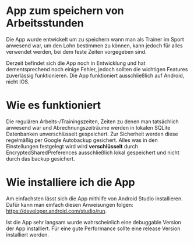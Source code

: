 # App zum speichern von Arbeitsstunden

Die App wurde entwickelt um zu speichern wann man als Trainer im Sport anwesend war, um den Lohn bestimmen zu können, kann jedoch für alles verwendet werden, bei dem feste Zeiten vorgegeben sind.

Derzeit befindet sich die App noch in Entwicklung und hat dementsprechend noch einige Fehler, jedoch sollten die wichtigen Features zuverlässig funktionieren.
Die App funktioniert ausschließlich auf Android, nicht IOS.


# Wie es funktioniert

Die regulären Arbeits-/Trainingszeiten, Zeiten zu denen man tatsächlich anwesend war und Abrechnungszeiträume werden in lokalen SQLite Datenbanken unverschlüsselt gespeichert. Zur Sicherheit werden diese regelmäßig per Google Autobackup gesichert. Alles was in den Einstellungen festgelegt wird wird **verschlüsselt** durch EncryptedSharedPreferences ausschließlich lokal gespeichert und nicht durch das backup gesichert.

# Wie installiere ich die App

Am einfachsten lässt sich die App mithilfe von Android Studio installieren. Dafür kann man einfach diesen Anweisungen folgen: https://developer.android.com/studio/run.

Ist die App sehr langsam wurde wahrscheinlich eine debuggable Version der App installiert. Für eine gute Performance sollte eine release Version installiert werden.
